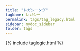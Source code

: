 ```yaml
---
title: "レガシータグ"
tagName: レガシー
permalink: tags/tag_legacy.html
sidebar: mydoc_sidebar
folder: tags
---
```

{% include taglogic.html %}
